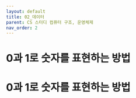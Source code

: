 ```yaml
---
layout: default
title: 02_데이터
parent: CS 스터디 컴퓨터 구조, 운영체제
nav_order: 2
---
```


# 0과 1로 숫자를 표현하는 방법

# 0과 1로 숫자를 표현하는 방법
